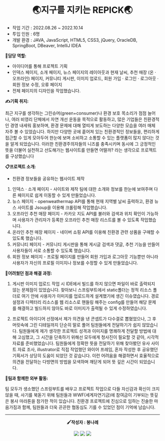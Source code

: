 <h1 align="center">🌏지구를 지키는 REPICK🌏</h1>
<p align="center">
 
 <ul>
<li> 작업 기간 : 2022.08.26 ~ 2022.10.14 </li> 
<li> 투입 인원 : 6명 </li> 
<li> 개발 환경 : JAVA, JavaScript, HTML5, CSS3, jQuery, OracleDB, SpringBoot, DBeaver, IntelliJ IDEA </li> 
   </ul>

**🙋담당 역할:**
- 아이디어를 통해 프로젝트 기획
- 인덱스 페이지, 소개 페이지, 뉴스 페이지의 레이아웃과 현재 날씨,
추천 매장 (온 · 오프라인) 페이지, 커뮤니티 게시판, 이미지 업로드,
회원 가입 · 로그인 · 로그아웃 · 회원 정보 수정, 오류 페이지
- 전체 페이지의 디자인을 작업했습니다.

**✍기획 취지:**

최근 지구를 생각하는 그린슈머(green+consumer)나 환경 보호 목소리가 점점 늘어나,
여러 비영리 단체에서 자연 개선 운동을 목적으로 활동하고,
많은 기업들은 친환경적인 경영 내세워 홍보하며,
환경 문제에 대해 열띠게 보도하는 다양한 모습을 여러 매체 자주 볼 수 있었습니다.
하지만 다양한 곳에 흩어져 있는 친환경적인 정보들을, 편리하게 접근할 수 있게 모아두어
한눈에 보며 소비하고 소통할 수 있는 플랫폼이 많지 않다는 것을 알게 되었습니다.
이러한 친환경주의자들의 니즈를 충족시키며 동시에 그 긍정적인 뜻을 더불어 실천하고 
선도해가는 웹사이트를 만들면 어떨까? 라는 생각으로 프로젝트를 구상했습니다

**📋프로젝트 소개:**

- 친환경 정보들을 공유하는 웹사이트 제작
1. 인덱스 · 소개 페이지 - 사이트와 제작 팀에 대한 소개와 정보를 한눈에 보여주며 다른 페이지로 쉽게 이동할 수 있게 만들었습니다.
1. 뉴스 페이지 - openweathermap API를 통해 현재 지역별 날씨 출력하고, 환경 뉴스 사이트를 Jsoup을 이용해 크롤링해 작업했습니다.
1. 오프라인 추천 매장 페이지 - 카카오 지도 API를 불러와 검색과 위치 확인이 가능하며
사용자가 관리자가 등록한 오프라인 추천 매장 리스트를 볼 수 있도록 작업했습니다.
1. 온라인 추천 매장 페이지 - 네이버 쇼핑 API를 이용해 친환경 관련 상품을 구매할 수 있도록 했습니다.
1. 커뮤니티 페이지 - 커뮤니티 게시판을 통해 게시글 검색과 댓글, 추천 기능을 만들어
사용자들이 서로 소통할 수 있도록 했습니다.
1. 회원 정보 페이지 - 프로필 페이지를 만들어 회원 가입과 로그아웃 기능뿐만 아니라
사용자가 자신의 프로필 이미지나 정보를 수정할 수 있게 만들었습니다.

**🧶어려웠던 점과 해결 과정:**

1. 게시판 이미지 업로드 작업 시 IDE에서 빌드를 하지 않으면 파일이 바로 출력되지 않는 문제점이 있었습니다.
찾아보니 스프링부트에서 static폴더는 정적 리소스 폴더로 여기 안에 사용자가 이미지를 업로드하게 설계했기에
생긴 이슈였습니다. 경로 설정과 디렉터리 리소스를 웹 리소스로 핸들링 해주는 config를 만들어 해당 문제를 해결하고 
빌드하지 않아도 바로 이미지가 출력될 수 있게 수정하였습니다.

1. 프로젝트 아이디어 선정에서 제가 의견을 낸 콘셉트가 다수결로 뽑혔었으나,
그 후 머릿속에 그린 디테일까지 단순히 말로 풀어 팀원들에게 전달하기가 쉽지 않았습니다.
팀원들에게 제가 생각한 프로젝트 성격과 이미지를 명쾌하게 전달할 방법에 대해 고심했고,
그 시간을 단축하기 위해선 모두에게 청사진이 필요할 것 같아, 시각적 자료를 준비했었습니다.
팀원들에게 정확한 뜻을 전달하기 위해 찾아봤던 유사 사이트 자료 조사, illustrator로 직접 작업했던 와이어 프레임,
혼자 작성한 후 공유했던 기획서가 상당히 도움이 되었던 것 같습니다. 이런 어려움을 해결하면서
효율적으로 의견을 전달하는 다방면의 방법을 모색하며 깨닫게 되어 뜻 깊은 시간이 되었습니다.

**🏃팀과 함께한 외부 활동:**

팀 모두가 생소했던 스프링부트를 배우고 프로젝트 작업으로 다들 자신감과 확신이 크지 않을 때,
사기를 북돋기 위해 팀원들과 WWF(세계자연기금)에 참여금이 기부되는 뜻깊은 봉사 마라톤을
참가한 적이 있습니다. 친환경 프로젝트에 진심으로 임하는 진솔한 마음가짐과 함께,
팀원들과 더욱 끈끈한 협동심도 기를 수 있었던 점이 기억에 남습니다.

 </p>
 
 <hr>
 <p align="center">
<strong>🖌작성자 : 봉나례</strong>
</p>
<p align="center">
<a href="https://rebornbb.tistory.com">
 <img src="https://img.shields.io/badge/Tistory-000000?style=for-the-badge&logo=Tistory&logoColor=white"></a>
 
 <a href="https://open.kakao.com/o/ssfMykIe">
 <img src="https://img.shields.io/badge/OpenKakao-FFCD00?style=for-the-badge&logo=KakaoTalk&logoColor=black"></a>
  
 <a href="mailto:bongnarye@gmail.com">
 <img src="https://img.shields.io/badge/Gmail-d14836?style=for-the-badge&logo=Gmail&logoColor=white&link=bongnarye7110@gmail.com"/></a>
</p>

